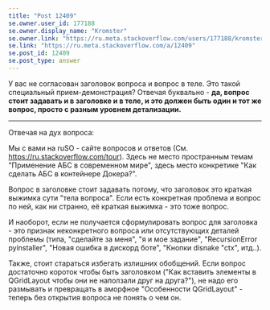 ```yaml
---
title: "Post 12409"
se.owner.user_id: 177188
se.owner.display_name: "Kromster"
se.owner.link: "https://ru.meta.stackoverflow.com/users/177188/kromster"
se.link: "https://ru.meta.stackoverflow.com/a/12409"
se.post_id: 12409
se.post_type: answer
---
```

<p>У вас не согласован заголовок вопроса и вопрос в теле. Это такой специальный прием-демонстрация? Отвечая буквально - <strong>да, вопрос стоит задавать и в заголовке и в теле, и это должен быть один и тот же вопрос, просто с разным уровнем детализации.</strong></p>
<hr />
<p>Отвечая на дух вопроса:</p>
<p>Мы с вами на ruSO - сайте вопросов и ответов (См. <a href="https://ru.stackoverflow.com/tour">https://ru.stackoverflow.com/tour</a>). Здесь не место пространным темам &quot;Применение АБС в современном мире&quot;, здесь место конкретике &quot;Как сделать АБС в контейнере Докера?&quot;.</p>
<p>Вопрос в заголовке стоит задавать потому, что заголовок это краткая выжимка сути &quot;тела вопроса&quot;. Если есть конкретная проблема и вопрос по ней, как ни странно, её краткая выжимка - это тоже вопрос.</p>
<p>И наоборот, если не получается сформулировать вопрос для заголовка - это признак неконкретного вопроса или отсутствующих деталей проблемы (типа, &quot;сделайте за меня&quot;, &quot;я и мое задание&quot;, &quot;RecursionError pyinstaller&quot;, &quot;Новая ошибка в дискорд боте&quot;, &quot;Кнопки disnake &quot;ctx&quot;, итд..).</p>
<p>Также, стоит стараться избегать излишних обобщений. Если вопрос достаточно короток чтобы быть заголовком (&quot;Как вставить элементы в QGridLayout чтобы они не наползали друг на друга?&quot;), не надо его размывать и превращать в аморфное &quot;Особенности QGridLayout&quot; - теперь без открытия вопроса не понять о чем он.</p>

